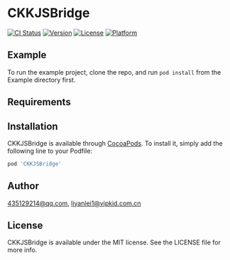 # CKKJSBridge

[![CI Status](https://img.shields.io/travis/435129214@qq.com/CKKJSBridge.svg?style=flat)](https://travis-ci.org/435129214@qq.com/CKKJSBridge)
[![Version](https://img.shields.io/cocoapods/v/CKKJSBridge.svg?style=flat)](https://cocoapods.org/pods/CKKJSBridge)
[![License](https://img.shields.io/cocoapods/l/CKKJSBridge.svg?style=flat)](https://cocoapods.org/pods/CKKJSBridge)
[![Platform](https://img.shields.io/cocoapods/p/CKKJSBridge.svg?style=flat)](https://cocoapods.org/pods/CKKJSBridge)

## Example

To run the example project, clone the repo, and run `pod install` from the Example directory first.

## Requirements

## Installation

CKKJSBridge is available through [CocoaPods](https://cocoapods.org). To install
it, simply add the following line to your Podfile:

```ruby
pod 'CKKJSBridge'
```

## Author

435129214@qq.com, liyanlei1@vipkid.com.cn

## License

CKKJSBridge is available under the MIT license. See the LICENSE file for more info.
